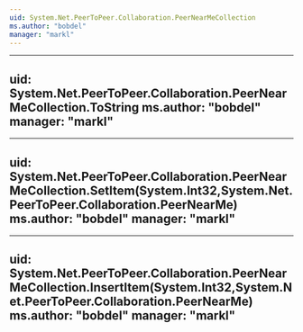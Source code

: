 ```yaml
---
uid: System.Net.PeerToPeer.Collaboration.PeerNearMeCollection
ms.author: "bobdel"
manager: "markl"
---
```


---
uid: System.Net.PeerToPeer.Collaboration.PeerNearMeCollection.ToString
ms.author: "bobdel"
manager: "markl"
---

---
uid: System.Net.PeerToPeer.Collaboration.PeerNearMeCollection.SetItem(System.Int32,System.Net.PeerToPeer.Collaboration.PeerNearMe)
ms.author: "bobdel"
manager: "markl"
---

---
uid: System.Net.PeerToPeer.Collaboration.PeerNearMeCollection.InsertItem(System.Int32,System.Net.PeerToPeer.Collaboration.PeerNearMe)
ms.author: "bobdel"
manager: "markl"
---
